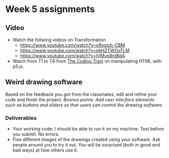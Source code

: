 # Week 5 assignments

## Video

- Watch the follwing videos on Transformation
    - https://www.youtube.com/watch?v=o9sgjuh-CBM
    - https://www.youtube.com/watch?v=pkHZTWOoTLM
    - https://www.youtube.com/watch?v=IVMvq9rd8dA
- Watch from 7.1 to 7.6 from [The Coding Train](https://www.youtube.com/playlist?list=PLRqwX-V7Uu6bI1SlcCRfLH79HZrFAtBvX) on manipulating HTML with p5.js.

## Weird drawing software
Based on the feedback you got from the classmates, edit and refine your code and finish the project. *Bosnus points: Add user interface elements such as buttons and sliders so that users can control the drawing software.*

### Deliverables
- Your working code: I should be able to run it on my machine. Test before you submit. No errors.
- Five different images of the drawings created using your software. Ask people around you to try it out. You will be surprised (both in good and bad ways) at how others use it.

